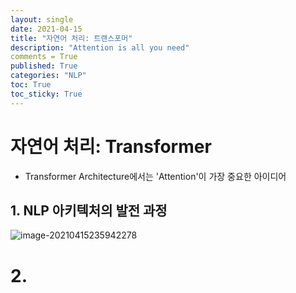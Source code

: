 ```yaml
---
layout: single
date: 2021-04-15
title: "자연어 처리: 트랜스포머"
description: "Attention is all you need"
comments = True
published: True
categories: "NLP"
toc: True
toc_sticky: True
---
```




# 자연어 처리: Transformer

* Transformer Architecture에서는 'Attention'이 가장 중요한 아이디어

## 1. NLP 아키텍처의 발전 과정

![image-20210415235942278](C:\Users\SGI\AppData\Roaming\Typora\typora-user-images\image-20210415235942278.png)

# 2. 